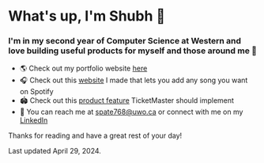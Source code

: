 # What's up, I'm Shubh 🫡
### I'm in my second year of Computer Science at Western and love building useful products for myself and those around me 🫶 

- 🌎 Check out my portfolio website [here](https://shubh.online)
- 🎧 Check out this [website](https://www.localify.live/) I made that lets you add any song you want on Spotify
- 🏟️ Check out this [product feature](https://docs.google.com/presentation/d/1RS0qyznm0DOrBhaXJEe_SjJhddU0H9oA4R5EVZtROHo/edit?usp=sharing) TicketMaster should implement
- 🫵 You can reach me at [spate768@uwo.ca](mailto:spate768@uwo.ca) or connect with me on my [LinkedIn](https://www.linkedin.com/in/-shubhpatel/)

Thanks for reading and have a great rest of your day!

Last updated April 29, 2024.

<!--
**shubhhpatel/shubhhpatel** is a ✨ _special_ ✨ repository because its `README.md` (this file) appears on your GitHub profile.

Here are some ideas to get you started:

- 🔭 I’m currently working on ...
- 🌱 I’m currently learning ...
- 👯 I’m looking to collaborate on ...
- 🤔 I’m looking for help with ...
- 💬 Ask me about ...
- 📫 How to reach me: ...
- 😄 Pronouns: ...
- ⚡ Fun fact: ...
-->
